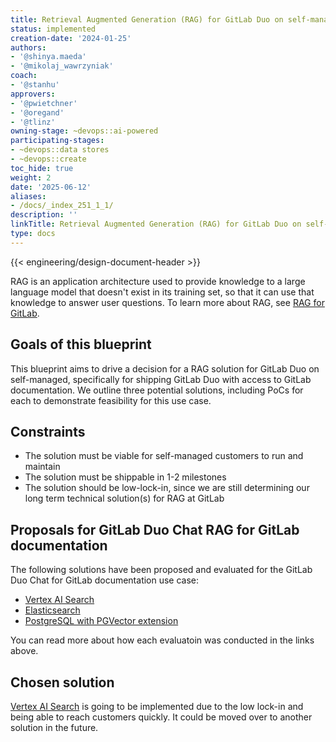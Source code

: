 ```yaml
---
title: Retrieval Augmented Generation (RAG) for GitLab Duo on self-managed
status: implemented
creation-date: '2024-01-25'
authors:
- '@shinya.maeda'
- '@mikolaj_wawrzyniak'
coach:
- '@stanhu'
approvers:
- '@pwietchner'
- '@oregand'
- '@tlinz'
owning-stage: ~devops::ai-powered
participating-stages:
- ~devops::data stores
- ~devops::create
toc_hide: true
weight: 2
date: '2025-06-12'
aliases:
- /docs/_index_251_1_1/
description: ''
linkTitle: Retrieval Augmented Generation (RAG) for GitLab Duo on self-managed
type: docs
---
```


{{< engineering/design-document-header >}}

RAG is an application architecture used to provide knowledge to a large language model that doesn't exist in its training set, so that it can use that knowledge to answer user questions. To learn more about RAG, see [RAG for GitLab](../gitlab_rag/).

## Goals of this blueprint

This blueprint aims to drive a decision for a RAG solution for GitLab Duo on self-managed, specifically for shipping GitLab Duo with access to GitLab documentation. We outline three potential solutions, including PoCs for each to demonstrate feasibility for this use case.

## Constraints

- The solution must be viable for self-managed customers to run and maintain
- The solution must be shippable in 1-2 milestones <!-- I don't actually know that this is true, just adding an item for time constraint -->
- The solution should be low-lock-in, since we are still determining our long term technical solution(s) for RAG at GitLab

## Proposals for GitLab Duo Chat RAG for GitLab documentation

The following solutions have been proposed and evaluated for the GitLab Duo Chat for GitLab documentation use case:

- [Vertex AI Search](vertex_ai_search.md)
- [Elasticsearch](elasticsearch.md)
- [PostgreSQL with PGVector extension](postgresql.md)

You can read more about how each evaluatoin was conducted in the links above.

## Chosen solution

[Vertex AI Search](vertex_ai_search.md) is going to be implemented due to the low lock-in and being able to reach customers quickly. It could be moved over to another solution in the future.
